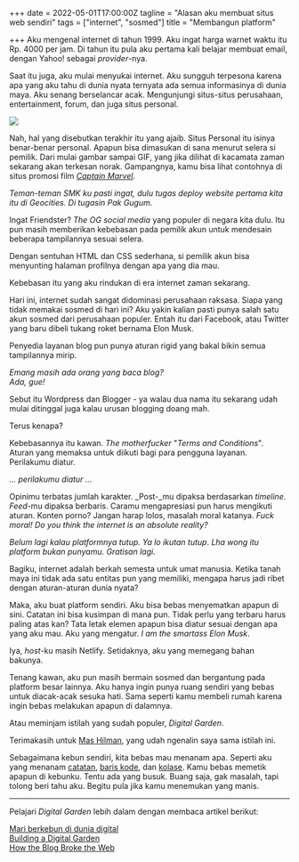 +++
date = 2022-05-01T17:00:00Z
tagline = "Alasan aku membuat situs web sendiri"
tags = ["internet", "sosmed"]
title = "Membangun platform"

+++
Aku mengenal internet di tahun 1999. Aku ingat harga warnet waktu itu Rp. 4000 per jam. Di tahun itu pula aku pertama kali belajar membuat email, dengan Yahoo! sebagai _provider_-nya.

Saat itu juga, aku mulai menyukai internet. Aku sungguh terpesona karena apa yang aku tahu di dunia nyata ternyata ada semua informasinya di dunia maya. Aku senang berselancar acak. Mengunjungi situs-situs perusahaan, entertainment, forum, dan juga situs personal.

![](https://i.ibb.co/mbkkYbH/original-4114-1439490615-4.png)

Nah, hal yang disebutkan terakhir itu yang ajaib. Situs Personal itu isinya benar-benar personal. Apapun bisa dimasukan di sana menurut selera si pemilik. Dari mulai gambar sampai GIF, yang jika dilihat di kacamata zaman sekarang akan terkesan norak. Gampangnya, kamu bisa lihat contohnya di situs promosi film [_Captain Marvel_](https://www.marvel.com/captainmarvel/).

_Teman-teman SMK ku pasti ingat, dulu tugas deploy website pertama kita itu di Geocities. Di tugasin Pak Gugum._

Ingat Friendster? _The OG social media_ yang populer di negara kita dulu. Itu pun masih memberikan kebebasan pada pemilik akun untuk mendesain beberapa tampilannya sesuai selera.

Dengan sentuhan HTML dan CSS sederhana, si pemilik akun bisa menyunting halaman profilnya dengan apa yang dia mau.

Kebebasan itu yang aku rindukan di era internet zaman sekarang.

Hari ini, internet sudah sangat didominasi perusahaan raksasa. Siapa yang tidak memakai sosmed di hari ini? Aku yakin kalian pasti punya salah satu akun sosmed dari perusahaan populer. Entah itu dari Facebook, atau Twitter yang baru dibeli tukang roket bernama Elon Musk.

Penyedia layanan blog pun punya aturan rigid yang bakal bikin semua tampilannya mirip.

_Emang masih ada orang yang baca blog?  
Ada, gue!_

Sebut itu Wordpress dan Blogger - ya walau dua nama itu sekarang udah mulai ditinggal juga kalau urusan blogging doang mah.

Terus kenapa?

Kebebasannya itu kawan. _The motherfucker_ "_Terms and Conditions_". Aturan yang memaksa untuk diikuti bagi para pengguna layanan. Perilakumu diatur.

_... perilakumu diatur ..._

Opinimu terbatas jumlah karakter. _Post-_mu dipaksa berdasarkan _timeline_. _Feed_-mu dipaksa berbaris. Caramu mengapresiasi pun harus mengikuti aturan. Konten porno? Jangan harap lolos, masalah moral katanya. _Fuck moral! Do you think the internet is an absolute reality?_

_Belum lagi kalau platformnya tutup. Ya lo ikutan tutup_. _Lha wong itu platform bukan punyamu. Gratisan lagi._

Bagiku, internet adalah berkah semesta untuk umat manusia. Ketika tanah maya ini tidak ada satu entitas pun yang memiliki, mengapa harus jadi ribet dengan aturan-aturan dunia nyata?

Maka, aku buat platform sendiri. Aku bisa bebas menyematkan apapun di sini. Catatan ini bisa kusimpan di mana pun. Tidak perlu yang terbaru harus paling atas kan? Tata letak elemen apapun bisa diatur sesuai dengan apa yang aku mau. Aku yang mengatur. _I am the smartass Elon Musk_.

Iya, _host_-ku masih Netlify. Setidaknya, aku yang memegang bahan bakunya.

Tenang kawan, aku pun masih bermain sosmed dan bergantung pada platform besar lainnya. Aku hanya ingin punya ruang sendiri yang bebas untuk diacak-acak sesuka hati. Sama seperti kamu membeli rumah karena ingin bebas melakukan apapun di dalamnya.

Atau meminjam istilah yang sudah populer, _Digital Garden_.

Terimakasih untuk [Mas Hilman](https://hilman.space), yang udah ngenalin saya sama istilah ini.

Sebagaimana kebun sendiri, kita bebas mau menanam apa. Seperti aku yang menanam [catatan](/catatan/), [baris kode](/karya-koding/), dan [kolase](/artwork/). Kamu bebas memetik apapun di kebunku. Tentu ada yang busuk. Buang saja, gak masalah, tapi tolong beri tahu aku. Begitu pula jika kamu menemukan yang manis.

***

Pelajari _Digital Garden_ lebih dalam dengan membaca artikel berikut:

[Mari berkebun di dunia digital](https://hilman.space/kebun-digital/)  
[Building a Digital Garden](https://tomcritchlow.com/2019/02/17/building-digital-garden/)  
[How the Blog Broke the Web](https://stackingthebricks.com/how-blogs-broke-the-web/)